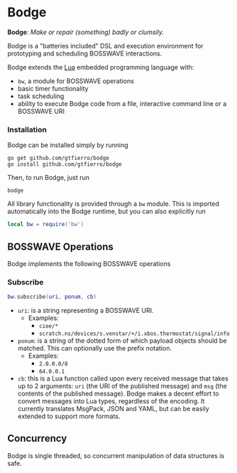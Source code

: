 # Bodge

**Bodge**: *Make or repair (something) badly or clumsily.*

Bodge is a "batteries included" DSL and execution environment for prototyping and scheduling BOSSWAVE interactions. 

Bodge extends the [Lua](https://github.com/yuin/gopher-lua) embedded programming language with:
- `bw`, a module for BOSSWAVE operations
- basic timer functionality
- task scheduling
- ability to execute Bodge code from a file, interactive command line or a BOSSWAVE URI

### Installation

Bodge can be installed simply by running

```
go get github.com/gtfierro/bodge
go install github.com/gtfierro/bodge
```

Then, to run Bodge, just run

```
bodge
```

All library functionality is provided through a `bw` module. This is imported automatically into the Bodge runtime, but you can also explicitly run

```lua
local bw = require('bw')
```

## BOSSWAVE Operations

Bodge implements the following BOSSWAVE operations

### Subscribe

```lua
bw.subscribe(uri, ponum, cb)
```

* `uri`: is a string representing a BOSSWAVE URI. 
    * Examples:
        * `ciee/*`
        * `scratch.ns/devices/s.venstar/+/i.xbos.thermostat/signal/info`
* `ponum`: is a string of the dotted form of which payload objects should be matched. This can optionally use the prefix notation. 
    * Examples:
        * `2.0.0.0/8`
        * `64.0.0.1`
* `cb`: this is a Lua function called upon every received message that takes up to 2 arguments: `uri` (the URI of the published message) and `msg` (the contents of the published message). Bodge makes a decent effort to convert messages into Lua types, regardless of the encoding. It currently translates MsgPack, JSON and YAML, but can be easily extended to support more formats.


## Concurrency

Bodge is single threaded, so concurrent manipulation of data structures is safe.
